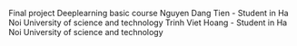 Final project Deeplearning basic course
Nguyen Dang Tien - Student in Ha Noi University of science and technology
Trinh Viet Hoang - Student in Ha Noi University of science and technology
